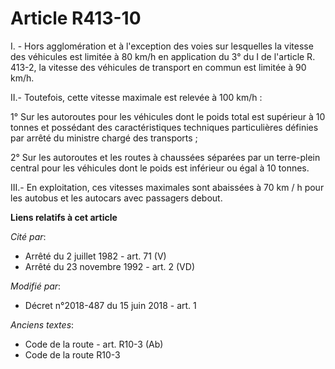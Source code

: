 # Article R413-10

I. - Hors agglomération et à l'exception des voies sur lesquelles la vitesse des véhicules est limitée à 80 km/h en
application du 3° du I de l'article R. 413-2, la vitesse des véhicules de transport en commun est limitée à 90 km/h.

II.- Toutefois, cette vitesse maximale est relevée à 100 km/h :

1° Sur les autoroutes pour les véhicules dont le poids total est supérieur à 10 tonnes et possédant des caractéristiques
techniques particulières définies par arrêté du ministre chargé des transports ;

2° Sur les autoroutes et les routes à chaussées séparées par un terre-plein central pour les véhicules dont le poids est
inférieur ou égal à 10 tonnes.

III.- En exploitation, ces vitesses maximales sont abaissées à 70 km / h pour les autobus et les autocars avec passagers
debout.

**Liens relatifs à cet article**

_Cité par_:

  - Arrêté du 2 juillet 1982 - art. 71 (V)
  - Arrêté du 23 novembre 1992 - art. 2 (VD)

_Modifié par_:

  - Décret n°2018-487 du 15 juin 2018 - art. 1

_Anciens textes_:

  - Code de la route - art. R10-3 (Ab)
  - Code de la route R10-3
